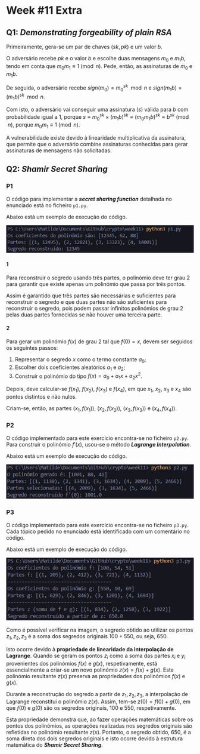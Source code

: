 # Week #11 Extra

## Q1: *Demonstrating forgeability of plain RSA*

Primeiramente, gera-se um par de chaves $(sk, pk)$ e um valor $b$.

O adversário recebe $pk$ e o valor $b$ e escolhe duas mensagens $m_0$ e $m_1b$, tendo em conta que $m_0m_1 \equiv 1 \pmod{n}$.
Pede, então, as assinaturas de $m_0$ e $m_1b$.

De seguida, o adversário recebe $sign(m_0) = m_0^{sk} \mod n$ e $sign(m_1b) = (m_1b)^{sk} \mod n$. 

Com isto, o adversário vai conseguir uma assinatura ($s$) válida para $b$ com probabilidade igual a 1, porque $s \equiv m_0^{sk} \times (m_1b)^{sk} \equiv (m_0m_1b)^{sk} \equiv b^{sk} \pmod{n}$, porque $m_0m_1 \equiv 1 \pmod{n}$.

A vulnerabilidade existe devido à linearidade multiplicativa da assinatura, que permite que o adversário combine assinaturas conhecidas para gerar assinaturas de mensagens não solicitadas.

## Q2: *Shamir Secret Sharing*

### P1

O código para implementar a ***secret sharing function*** detalhada no enunciado está no ficheiro `p1.py`.

Abaixo está um exemplo de execução do código.

![p1](images/q2-1.png)

#### 1

Para reconstruir o segredo usando três partes, o polinómio deve ter grau 2 para garantir que existe apenas um polinómio que passa por três pontos.

Assim é garantido que três partes são necessárias e suficientes para reconstruir o segredo e que duas partes não são suficientes para reconstruir o segredo, pois podem passar infinitos polinómios de grau 2 pelas duas partes fornecidas se não houver uma terceira parte.

#### 2

Para gerar um polinómio $f(x)$ de grau 2 tal que $f(0) = x$, devem ser seguidos os seguintes passos:

1. Representar o segredo $x$ como o termo constante $a_0$;
2. Escolher dois coeficientes aleatórios $a_1$ e $a_2$;
3. Construir o polinómio do tipo $f(x) = a_0 + a_1x + a_2x^2$.

Depois, deve calcular-se $f(x_1)$, $f(x_2)$, $f(x_3)$ e $f(x_4)$, em que $x_1$, $x_2$, $x_3$ e $x_4$ são pontos distintos e não nulos.

Criam-se, então, as partes $(x_1, f(x_1))$, $(x_2, f(x_2))$, $(x_3, f(x_3))$ e $(x_4, f(x_4))$.

### P2

O código implementado para este exercício encontra-se no ficheiro `p2.py`.
Para construir o polinómio $f'(x)$, usou-se o método ***Lagrange Interpolation***.

Abaixo está um exemplo de execução do código.

![p2](images/q2-2.png)

### P3

O código implementado para este exercício encontra-se no ficheiro `p3.py`.
Cada tópico pedido no enunciado está identificado com um comentário no código.

Abaixo está um exemplo de execução do código.

![p3](images/q2-3.png)

Como é possível verificar na imagem, o segredo obtido ao utilizar os pontos $z_1, z_2, z_3$ é a soma dos segredos originais $100 + 550$, ou seja, $650$. 

Isto ocorre devido à **propriedade de linearidade da interpolação de Lagrange**.
Quando se geram os pontos $z_i$ como a soma das partes $x_i$ e $y_i$ provenientes dos polinómios $f(x)$ e $g(x)$, respetivamente, está essencialmente a criar-se um novo polinómio $z(x) = f(x) + g(x)$.
Este polinómio resultante $z(x)$ preserva as propriedades dos polinómios $f(x)$ e $g(x)$.

Durante a reconstrução do segredo a partir de $z_1, z_2, z_3$, a interpolação de Lagrange reconstitui o polinómio $z(x)$.
Assim, tem-se $z(0) = f(0) + g(0)$, em que $f(0)$ e $g(0)$ são os segredos originais, $100$ e $550$, respetivamente.

Esta propriedade demonstra que, ao fazer operações matemáticas sobre os pontos dos polinómios, as operações realizadas nos segredos originais são refletidas no polinómio resultante $z(x)$.
Portanto, o segredo obtido, $650$, é a soma direta dos dois segredos originais e isto ocorre devido à estrutura matemática do ***Shamir Secret Sharing***.
